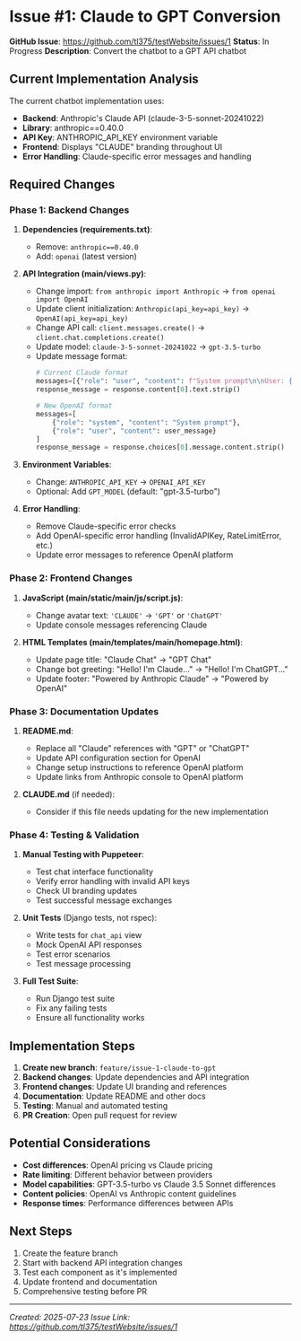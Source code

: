 # Issue #1: Claude to GPT Conversion

**GitHub Issue**: https://github.com/tl375/testWebsite/issues/1
**Status**: In Progress
**Description**: Convert the chatbot to a GPT API chatbot

## Current Implementation Analysis

The current chatbot implementation uses:
- **Backend**: Anthropic's Claude API (claude-3-5-sonnet-20241022)
- **Library**: anthropic==0.40.0
- **API Key**: ANTHROPIC_API_KEY environment variable
- **Frontend**: Displays "CLAUDE" branding throughout UI
- **Error Handling**: Claude-specific error messages and handling

## Required Changes

### Phase 1: Backend Changes
1. **Dependencies (requirements.txt)**:
   - Remove: `anthropic==0.40.0`
   - Add: `openai` (latest version)

2. **API Integration (main/views.py)**:
   - Change import: `from anthropic import Anthropic` → `from openai import OpenAI`
   - Update client initialization: `Anthropic(api_key=api_key)` → `OpenAI(api_key=api_key)`
   - Change API call: `client.messages.create()` → `client.chat.completions.create()`
   - Update model: `claude-3-5-sonnet-20241022` → `gpt-3.5-turbo`
   - Update message format:
     ```python
     # Current Claude format
     messages=[{"role": "user", "content": f"System prompt\n\nUser: {user_message}"}]
     response_message = response.content[0].text.strip()
     
     # New OpenAI format  
     messages=[
         {"role": "system", "content": "System prompt"},
         {"role": "user", "content": user_message}
     ]
     response_message = response.choices[0].message.content.strip()
     ```

3. **Environment Variables**:
   - Change: `ANTHROPIC_API_KEY` → `OPENAI_API_KEY`
   - Optional: Add `GPT_MODEL` (default: "gpt-3.5-turbo")

4. **Error Handling**:
   - Remove Claude-specific error checks
   - Add OpenAI-specific error handling (InvalidAPIKey, RateLimitError, etc.)
   - Update error messages to reference OpenAI platform

### Phase 2: Frontend Changes

1. **JavaScript (main/static/main/js/script.js)**:
   - Change avatar text: `'CLAUDE'` → `'GPT'` or `'ChatGPT'`
   - Update console messages referencing Claude

2. **HTML Templates (main/templates/main/homepage.html)**:
   - Update page title: "Claude Chat" → "GPT Chat"
   - Change bot greeting: "Hello! I'm Claude..." → "Hello! I'm ChatGPT..."
   - Update footer: "Powered by Anthropic Claude" → "Powered by OpenAI"

### Phase 3: Documentation Updates

1. **README.md**:
   - Replace all "Claude" references with "GPT" or "ChatGPT"
   - Update API configuration section for OpenAI
   - Change setup instructions to reference OpenAI platform
   - Update links from Anthropic console to OpenAI platform

2. **CLAUDE.md** (if needed):
   - Consider if this file needs updating for the new implementation

### Phase 4: Testing & Validation

1. **Manual Testing with Puppeteer**:
   - Test chat interface functionality
   - Verify error handling with invalid API keys
   - Check UI branding updates
   - Test successful message exchanges

2. **Unit Tests** (Django tests, not rspec):
   - Write tests for `chat_api` view
   - Mock OpenAI API responses
   - Test error scenarios
   - Test message processing

3. **Full Test Suite**:
   - Run Django test suite
   - Fix any failing tests
   - Ensure all functionality works

## Implementation Steps

1. **Create new branch**: `feature/issue-1-claude-to-gpt`
2. **Backend changes**: Update dependencies and API integration
3. **Frontend changes**: Update UI branding and references
4. **Documentation**: Update README and other docs
5. **Testing**: Manual and automated testing
6. **PR Creation**: Open pull request for review

## Potential Considerations

- **Cost differences**: OpenAI pricing vs Claude pricing
- **Rate limiting**: Different behavior between providers
- **Model capabilities**: GPT-3.5-turbo vs Claude 3.5 Sonnet differences
- **Content policies**: OpenAI vs Anthropic content guidelines
- **Response times**: Performance differences between APIs

## Next Steps

1. Create the feature branch
2. Start with backend API integration changes
3. Test each component as it's implemented
4. Update frontend and documentation
5. Comprehensive testing before PR

---
*Created: 2025-07-23*
*Issue Link: https://github.com/tl375/testWebsite/issues/1*